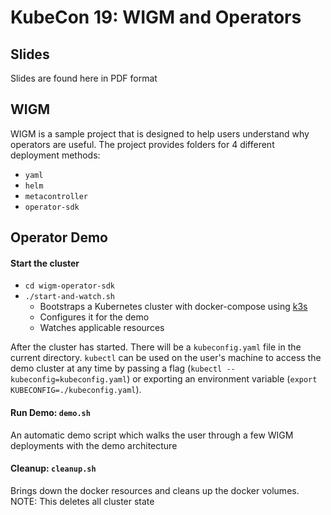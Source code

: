 # KubeCon 19: WIGM and Operators

## Slides

Slides are found here in PDF format

## WIGM

WIGM is a sample project that is designed to help users understand why operators are useful. The project provides folders for 4 different deployment methods:

* `yaml`
* `helm`
* `metacontroller`
* `operator-sdk`

## Operator Demo

#### Start the cluster

* `cd wigm-operator-sdk`
* `./start-and-watch.sh`
  * Bootstraps a Kubernetes cluster with docker-compose using [k3s](https://github.com/rancher/k3s)
  * Configures it for the demo
  * Watches applicable resources

After the cluster has started. There will be a `kubeconfig.yaml` file in the current directory. `kubectl` can be used on the user's machine to access the demo cluster at any time by passing a flag (`kubectl --kubeconfig=kubeconfig.yaml`) or exporting an environment variable (`export KUBECONFIG=./kubeconfig.yaml`).

#### Run Demo: `demo.sh`

An automatic demo script which walks the user through a few WIGM deployments with the demo architecture

#### Cleanup: `cleanup.sh`

Brings down the docker resources and cleans up the docker volumes. NOTE: This deletes all cluster state
